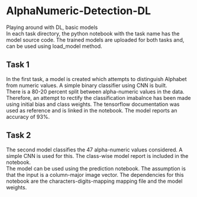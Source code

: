 # AlphaNumeric-Detection-DL
Playing around with DL, basic models </br>
In each task directory, the python notebook with the task name has the model source code. The trained models are uploaded for both tasks and, can be used using load_model method.

## Task 1
In the first task, a model is created which attempts to distinguish Alphabet from numeric values. A simple binary classifier using CNN is built. </br>
There is a 80-20 percent split between alpha-numeric values in the data. Therefore, an attempt to rectify the classification imabalnce has been made using initial bias and class weights. The tensorflow documentation was used as reference and is linked in the notebook.
The model reports an accuracy of 93%. 
## Task 2
The second model classifies the 47 alpha-numeric values considered. A simple CNN is used for this. The class-wise model report is included in the notebook. </br>
The model can be used using the prediction notebook. The assumption is that the input is a column-major image vector. The dependencies for this notebook are the characters-digits-mapping mapping file and the model weights.
